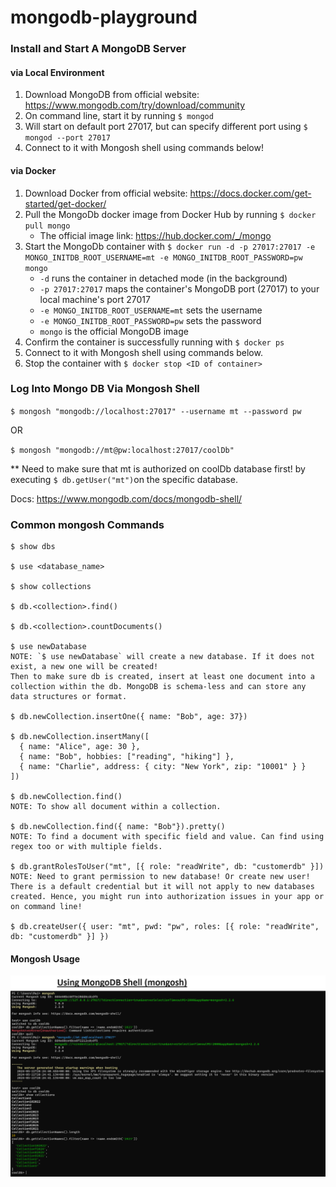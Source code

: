 ﻿# mongodb-playground

### Install and Start A MongoDB Server
#### via Local Environment
1) Download MongoDB from official website: https://www.mongodb.com/try/download/community
2) On command line, start it by running `$ mongod`
3) Will start on default port 27017, but can specify different port using `$ mongod --port 27017`
4) Connect to it with Mongosh shell using commands below!

#### via Docker
1) Download Docker from official website: https://docs.docker.com/get-started/get-docker/
2) Pull the MongoDb docker image from Docker Hub by running `$ docker pull mongo`
    * The official image link: https://hub.docker.com/_/mongo
3) Start the MongoDb container with `$ docker run -d -p 27017:27017 -e MONGO_INITDB_ROOT_USERNAME=mt -e MONGO_INITDB_ROOT_PASSWORD=pw mongo`
    * `-d` runs the container in detached mode (in the background)
    * `-p 27017:27017` maps the container's MongoDB port (27017) to your local machine's port 27017
    * `-e MONGO_INITDB_ROOT_USERNAME=mt` sets the username
    * `-e MONGO_INITDB_ROOT_PASSWORD=pw` sets the password
    * `mongo` is the official MongoDB image
4) Confirm the container is successfully running with `$ docker ps`
5) Connect to it with Mongosh shell using commands below.
6) Stop the container with `$ docker stop <ID of container>`

### Log Into Mongo DB Via Mongosh Shell

`$ mongosh "mongodb://localhost:27017" --username mt --password pw`

OR

`$ mongosh "mongodb://mt@pw:localhost:27017/coolDb"`

** Need to make sure that mt is authorized on coolDb database first! by executing `$ db.getUser("mt")`on the specific database.

Docs: https://www.mongodb.com/docs/mongodb-shell/

### Common mongosh Commands

```
$ show dbs

$ use <database_name>

$ show collections

$ db.<collection>.find()

$ db.<collection>.countDocuments()

$ use newDatabase
NOTE: `$ use newDatabase` will create a new database. If it does not exist, a new one will be created!
Then to make sure db is created, insert at least one document into a collection within the db. MongoDB is schema-less and can store any data structures or format.

$ db.newCollection.insertOne({ name: "Bob", age: 37})

$ db.newCollection.insertMany([
  { name: "Alice", age: 30 },
  { name: "Bob", hobbies: ["reading", "hiking"] },
  { name: "Charlie", address: { city: "New York", zip: "10001" } }
])

$ db.newCollection.find()
NOTE: To show all document within a collection.

$ db.newCollection.find({ name: "Bob"}).pretty()
NOTE: To find a document with specific field and value. Can find using regex too or with multiple fields.

$ db.grantRolesToUser("mt", [{ role: "readWrite", db: "customerdb" }])
NOTE: Need to grant permission to new database! Or create new user! There is a default credential but it will not apply to new databases created. Hence, you might run into authorization issues in your app or on command line!

$ db.createUser({ user: "mt", pwd: "pw", roles: [{ role: "readWrite", db: "customerdb" }] })
```

#### Mongosh Usage
![An image showing usage of mongosh](mongosh-shell-usage-screenshot.PNG "Mongosh usage on terminal")
